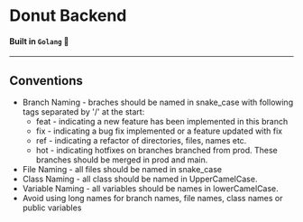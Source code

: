 # Donut Backend
#### Built in ```Golang``` 🚀
___

## Conventions
* Branch Naming - braches should be named in snake_case with following tags separated by '/' at the start:
  * feat - indicating a new feature has been implemented in this branch
  * fix - indicating a bug fix implemented or a feature updated with fix
  * ref - indicating a refactor of directories, files, names etc.
  * hot - indicating hotfixes on branches branched from prod. These branches should be merged in prod and main.
* File Naming - all files should be named in snake_case
* Class Naming - all class should be named in UpperCamelCase.
* Variable Naming - all variables should be names in lowerCamelCase.
* Avoid using long names for branch names, file names, class names or public variables
